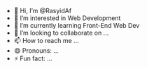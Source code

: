 - 👋 Hi, I’m @RasyidAf
- 👀 I’m interested in Web Development
- 🌱 I’m currently learning Front-End Web Dev
- 💞️ I’m looking to collaborate on ...
- 📫 How to reach me ...
- 😄 Pronouns: ...
- ⚡ Fun fact: ...

<!---
RasyidAf/RasyidAf is a ✨ special ✨ repository because its `README.md` (this file) appears on your GitHub profile.
You can click the Preview link to take a look at your changes.
--->
